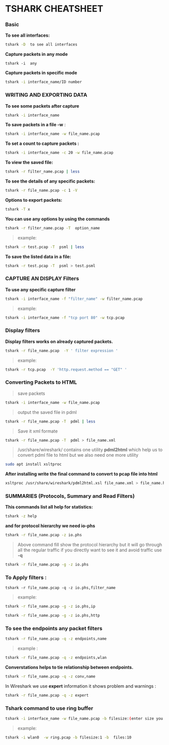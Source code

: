 # TSHARK CHEATSHEET


### Basic


**To see all interfaces:**

```bash
tshark -D  to see all interfaces

```

**Capture packets in any mode**
```
tshark -i  any

```

**Capture packets in specific mode**

```bash
tshark -i interface_name/ID number

```


### WRITING AND EXPORTING DATA

**To see some packets after capture**

```bash
tshark -i interface_name

```

**To **save**  packets in a file -w** :
```bash
tshark -i interface_name -w file_name.pcap

```
**To set a count to capture packets :**

```bash
tshark -i interface_name -c 20 -w file_name.pcap

```

**To view the saved file:**

```bash
tshark -r filter_name.pcap | less
```

**To see the details of any specific packets:**

```bash
tshark -r file_name.pcap -c 1 -V

```
**Options to **export** packets:**

```bash
tshark -T x

```

**You can use any options by using the commands**

```bash
tshark -r filter_name.pcap -T  option_name

```
> example:
```bash
tshark -r test.pcap -T  psml | less

```

**To save the listed data in a file:**

```bash
tshark -r test.pcap -T  psml > test.psml

```

### CAPTURE AN DISPLAY Filters

**To use any specific capture filter**

```bash
tshark -i interface_name -f "filter_name" -w filter_name.pcap

```
> example:

```bash
tshark -i interface_name -f "tcp port 80" -w tcp.pcap

```

### Display filters

**Display filters works on already captured packets.**

```bash
tshark -r file_name.pcap  -Y ' filter expression '

```
> example:

```bash
tshark -r tcp.pcap  -Y 'http.request.method == "GET" '

```

### Converting Packets to HTML



> save packets

```bash
tshark -i interface_name -w file_name.pcap

```
> output  the saved file in pdml

```bash
tshark -r file_name.pcap -T  pdml | less

```

> Save it xml formate

```bash
tshark -r file_name.pcap -T  pdml > file_name.xml

```
> /usr/share/wireshark/ contains one utility **pdml2html** which help us to convert pdml file to html but we also need one more utility

```bash
sudo apt install xsltproc

```
**After installing write the final command to convert to pcap file into html**

```bash
xsltproc /usr/share/wireshark/pdml2html.xsl file_name.xml > file_name.html

```

### SUMMARIES (Protocols, Summary and Read Filters)

**This commands list all help for statistics:**

```bash
tshark -z help

```

**and for **protocol hierarchy** we need io-phs**

```bash
tshark -r file_name.pcap -z io.phs

```
>Above command fill show the protocol hierarchy but it will go through all the regular traffic if you directly want to see it and avoid traffic use **-q**

```bash
tshark -r file_name.pcap -g -z io.phs

```
### To Apply filters :

```
tshark -r file_name.pcap -q -z io.phs,filter_name

```
> example:

```bash
tshark -r file_name.pcap -g -z io.phs,ip

```
```bash
tshark -r file_name.pcap -g -z io.phs,http

```
### To see the endpoints any packet filters

```bash
tshark -r file_name.pcap -q -z endpoints,name

```
> example :
```bash
tshark -r file_name.pcap -q -z endpoints,wlan

```

**Converstations helps to tie relationship between endpoints.**

```bash
tshark -r file_name.pcap -q -z conv,name

```

In Wireshark we use **expert** information it shows problem and warnings :

```bash
tshark -r file_name.pcap -q -z expert

```

### Tshark command to use ring buffer

```bash
tshark -i interface_name -w file_name.pcap -b filesize:(enter size you want ) -b  files:(enter number you want )

```

>example:

```bash
tshark -i wlan0  -w ring.pcap -b filesize:1 -b  files:10

```
